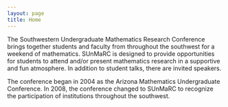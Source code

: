 ```yaml
---
layout: page
title: Home
---
```


<p>The Southwestern Undergraduate Mathematics Research Conference brings together students and faculty from throughout the southwest for a weekend of mathematics. SUnMaRC is designed to provide opportunities for students to attend and/or
present mathematics research in a supportive and fun atmosphere.  In addition to student talks, there are invited speakers.</p>

<p>The conference began in 2004 as the Arizona Mathematics Undergraduate Conference.  In 2008, the conference changed to SUnMaRC to recognize the participation of institutions throughout the southwest.</p>
